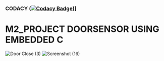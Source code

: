 ### CODACY ([![Codacy Badge](https://app.codacy.com/project/badge/Grade/ef379feb4b4b4bf7a212d039c59f320f)](https://www.codacy.com/gh/JaganPrrashanthS/M2_Project/dashboard?utm_source=github.com&amp;utm_medium=referral&amp;utm_content=JaganPrrashanthS/M2_Project&amp;utm_campaign=Badge_Grade))]
# M2_PROJECT DOORSENSOR USING EMBEDDED C
![Door Close (3)](https://user-images.githubusercontent.com/102499284/164879236-4aadf927-0fa2-4b21-b748-498e1ca186dc.png)
![Screenshot (16)](https://user-images.githubusercontent.com/102499284/164879321-780d7340-343b-4070-8573-0c56a9f9607a.png)

